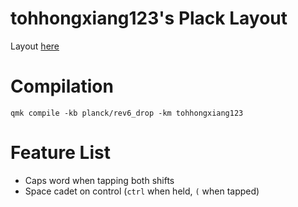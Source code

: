 # tohhongxiang123's Plack Layout

Layout [here](http://www.keyboard-layout-editor.com/##@@_a:7%3B&=Gesc&=Q&=W&=E&=R&=T&=Y&=U&=I&=O&=P&=Back%20Space&_x:0.25&f:5&d:true%3B&=Base%3B&@_f:3%3B&=Tab&=A&=S&=D&_n:true%3B&=F&=G&=H&_n:true%3B&=J&=K&=L&_a:5%3B&=%2F:%0A%2F%3B&_a:7%3B&=Return%3B&@_a:5%3B&=Shift%0A(&_a:7%3B&=Z&=X&=C&=V&=B&=N&=M&_a:5%3B&=%3C%0A,&=%3E%0A.&=%3F%0A%2F%2F&=Shift%0A)%3B&@_a:7%3B&=Ctrl&=Gui&=Alt&_a:5%3B&=%2F&larr%2F%3B%0ANAV&=%2F&darr%2F%3B%0A%2F&dArr%2F%3B&_a:7&w:2%3B&=&_a:5%3B&=%2F&uarr%2F%3B%0A%2F&uArr%2F%3B&=%2F&rarr%2F%3B%0ANAV&_a:7%3B&=Alt&=Gui&=Ctrl%3B&@_y:0.75&a:5%3B&=~%0A%0A%0A%0A%0A%0A%60&_a:7%3B&=1&=2&=3&=4&=5&=6&=7&=8&=9&=0&_a:5%3B&=%7C%0A%5C&_x:0.25&a:7&f:5&d:true%3B&=Lower%3B&@_f:3%3B&=&=&=&=&_n:true%3B&=&=&=&_a:5&n:true%3B&=%2F_%0A-&=+%0A%2F=&=%7B%0A%5B&=%7D%0A%5D&=%22%0A'%3B&@_a:7%3B&=&=&=&=&=&=&=&=&=&=&=&=%3B&@=&=&=&=&=&_w:2%3B&=&=&=&=&=&=%3B&@_y:1%3B&=~&=!&=%2F@&=%23&=$&=%25&=%5E&=%2F&&=*&=(&=)&=%7C&_x:0.25&f:5&d:true%3B&=Raise%3B&@_f:3%3B&=F1&=F2&=F3&=F4&_n:true%3B&=F5&=F6&=&_n:true%3B&=%2F_&=+&=%7B&=%7D&=%22%3B&@=F7&=F8&=F9&=F10&=F11&=F12&=&=&=&=&=&=%3B&@=&=&=&=&=&_w:2%3B&=&=&=&=&=&=%3B&@_y:1%3B&=&=&=&=&=&=&=&=&=&=&=&=&_x:0.25&f:5&d:true%3B&=Nav%3B&@_f:3%3B&=&=Home&=Pg%20Up&=Pg%20Dn&_n:true%3B&=End&=&=&_n:true%3B&=Ctrl%20%2F&larr%2F%3B&=Ctrl%20%2F&darr%2F%3B&=Ctrl%20%2F&uarr%2F%3B&=Ctrl%20%2F&rarr%2F%3B&=%3B&@=&=&=&=&=&=&=&=&=Vol%20Down&=Vol%20Up&=Mute&=%3B&@=&=&=&=&=&_w:2%3B&=&=&=&=&=&=)

# Compilation

```
qmk compile -kb planck/rev6_drop -km tohhongxiang123
```

# Feature List 

- Caps word when tapping both shifts
- Space cadet on control (`ctrl` when held, `(` when tapped)